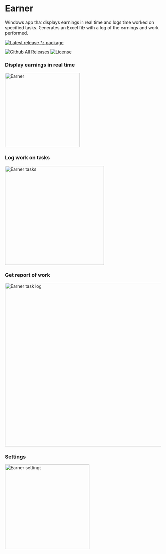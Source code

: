 # Earner
Windows app that displays earnings in real time and logs time worked on specified tasks.
Generates an Excel file with a log of the earnings and work performed.

[![Latest release 7z package](https://img.shields.io/github/v/release/voltura/Earner?label=download%20latest%20release&style=for-the-badge)](https://github.com/voltura/Earner/releases/latest/download/Earner_1.0.1.8.7z)

[![Github All Releases](https://img.shields.io/github/downloads/voltura/Earner/total.svg)]()
[![License](https://img.shields.io/badge/licence-MIT-green)]()

### Display earnings in real time

<img width="241" alt="Earner" src="https://user-images.githubusercontent.com/2292809/200144360-a5dd9e87-719f-46e0-997d-edf342183105.png">


### Log work on tasks

<img width="320" alt="Earner tasks" src="https://user-images.githubusercontent.com/2292809/200140500-977bcfb1-a8be-439a-9714-de4908d4378c.png">


### Get report of work

<img width="528" alt="Earner task log" src="https://user-images.githubusercontent.com/2292809/200163845-0fa195f5-008b-4ef1-a645-7f7de0b3ad81.png">


### Settings

<img width="273" alt="Earner settings" src="https://user-images.githubusercontent.com/2292809/200163789-8df80b7f-dc05-46e1-816a-aa54b2341dd3.png">
